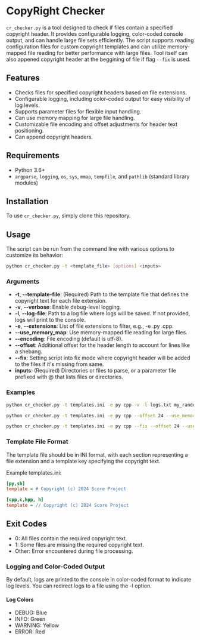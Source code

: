 # CopyRight Checker

`cr_checker.py` is a tool designed to check if files contain a specified copyright header. It provides configurable logging, color-coded console output, and can handle large file sets efficiently. The script supports reading configuration files for custom copyright templates and can utilize memory-mapped file reading for better performance with large files. Tool itself can also appened copyright header at the beggining of file if flag `--fix` is used.

## Features

- Checks files for specified copyright headers based on file extensions.
- Configurable logging, including color-coded output for easy visibility of log levels.
- Supports parameter files for flexible input handling.
- Can use memory mapping for large file handling.
- Customizable file encoding and offset adjustments for header text positioning.
- Can append copyright headers.

## Requirements

- Python 3.6+
- `argparse`, `logging`, `os`, `sys`, `mmap`, `tempfile`, and `pathlib` (standard library modules)

## Installation

To use `cr_checker.py`, simply clone this repository.

## Usage

The script can be run from the command line with various options to customize its behavior:

```bash
python cr_checker.py -t <template_file> [options] <inputs>
```

### Arguments

- **-t**, **--template-file**: (Required) Path to the template file that defines the copyright text for each file extension.
- **-v**, **--verbose**: Enable debug-level logging.
- **-l**, **--log-file**: Path to a log file where logs will be saved. If not provided, logs will print to the console.
- **-e**, **--extensions**: List of file extensions to filter, e.g., -e .py .cpp.
- **--use_memory_map**: Use memory-mapped file reading for large files.
- **--encoding**: File encoding (default is utf-8).
- **--offset**: Additional offset for the header length to account for lines like a shebang.
- **--fix**: Setting script into fix mode where copyright header will be added to the files if it's missing from same.
- **inputs**: (Required) Directories or files to parse, or a parameter file prefixed with @ that lists files or directories.

### Examples

```sh
python cr_checker.py -t templates.ini -e py cpp -v -l logs.txt my_random_file.cpp my_random_file.py

python cr_checker.py -t templates.ini -e py cpp --offset 24 --use_memory_map @files_to_check.txt

python cr_checker.py -t templates.ini -e py cpp --fix --offset 24 --use_memory_map @files_to_check.txt

```

### Template File Format

The template file should be in INI format, with each section representing a file extension and a template key specifying the copyright text.

Example templates.ini:

```ini
[py,sh]
template = # Copyright (c) 2024 Score Project

[cpp,c,hpp, h]
template = // Copyright (c) 2024 Score Project
```

## Exit Codes

- 0: All files contain the required copyright text.
- 1: Some files are missing the required copyright text.
- Other: Error encountered during file processing.

### Logging and Color-Coded Output

By default, logs are printed to the console in color-coded format to indicate log levels. You can redirect logs to a file using the -l option.

#### Log Colors

- DEBUG: Blue
- INFO: Green
- WARNING: Yellow
- ERROR: Red
